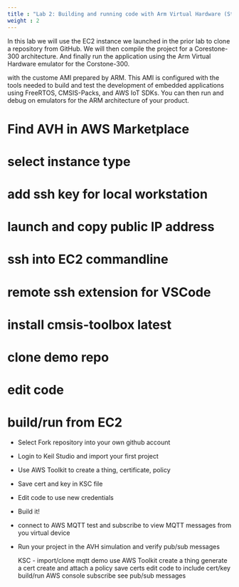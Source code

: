 ```yaml
---
title : "Lab 2: Building and running code with Arm Virtual Hardware (Step 2)"
weight : 2
---
```


In this lab we will use the EC2 instance we launched in the prior lab to clone a repository from GitHub. We will then compile the project for a Corestone-300 architecture. And finally run the application using the Arm Virtual Hardware emulator for the Corstone-300.

with the custome AMI prepared by ARM. This AMI is configured with the tools needed to build and test the development of embedded applications using FreeRTOS, CMSIS-Packs, and AWS IoT SDKs. You can then run and debug on emulators for the ARM architecture of your product.


# Find AVH in AWS Marketplace

# select instance type

# add ssh key for local workstation

# launch and copy public IP address

# ssh into EC2 commandline

# remote ssh extension for VSCode

# install cmsis-toolbox latest

# clone demo repo

# edit code

# build/run from EC2





- Select Fork repository into your own github account
- Login to Keil Studio and import your first project
- Use AWS Toolkit to create a thing, certificate, policy
- Save cert and key in KSC file
- Edit code to use new credentials
- Build it!
- connect to AWS MQTT test and subscribe to view MQTT messages from you virtual device
- Run your project in the AVH simulation and verify pub/sub messages

    KSC - import/clone mqtt demo
    use AWS Toolkit
        create a thing
        generate a cert
        create and attach a policy
        save certs
        edit code to include cert/key
    build/run
    AWS console subscribe
    see pub/sub messages
